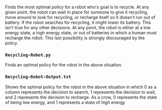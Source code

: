 Finds the most optimal policy for a robot who's goal is to recycle. At any given point, the robot can wait in place for someone to give it recycling, move around to look for recycling, or recharge itself so it doesn't run out of battery. If the robot searches for recycling, it might lower its battery. This isn't true for any other decisions. At any point, the robot is either at a low energy state, a high energy state, or out of batteries in which a human must recharge the robot. This last possibility is strongly discouraged by the policy.

### `Recycling-Robot.py`
Finds an optimal policy for the robot in the above situation.

### `Recycling-Robot-Output.txt`
Shows the optimal policy for the robot in the above situation in which 0 as a column represents the decision to search, 1 represents the decision to wait, and 2 represents the decision to recharge. As a crow, 0 represents the state of being low energy, and 1 represents a state of high energy